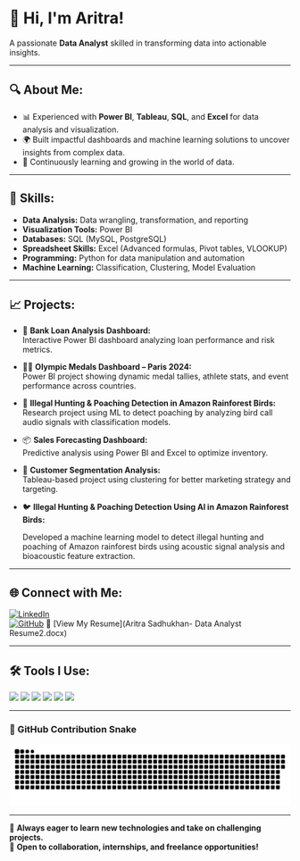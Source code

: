 # 👋 Hi, I'm Aritra!  
A passionate **Data Analyst** skilled in transforming data into actionable insights.

---

## 🔍 **About Me:**

* 📊 Experienced with **Power BI**, **Tableau**, **SQL**, and **Excel** for data analysis and visualization.
* 🌍 Built impactful dashboards and machine learning solutions to uncover insights from complex data.
* 🚀 Continuously learning and growing in the world of data.

---

## 💼 **Skills:**

* **Data Analysis:** Data wrangling, transformation, and reporting  
* **Visualization Tools:** Power BI  
* **Databases:** SQL (MySQL, PostgreSQL)  
* **Spreadsheet Skills:** Excel (Advanced formulas, Pivot tables, VLOOKUP)  
* **Programming:** Python for data manipulation and automation  
* **Machine Learning:** Classification, Clustering, Model Evaluation  

---

## 📈 **Projects:**

- 🔢 **Bank Loan Analysis Dashboard:**  
  Interactive Power BI dashboard analyzing loan performance and risk metrics.

- 🏋️‍♂️ **Olympic Medals Dashboard – Paris 2024:**  
  Power BI project showing dynamic medal tallies, athlete stats, and event performance across countries.

- 🌳 **Illegal Hunting & Poaching Detection in Amazon Rainforest Birds:**  
  Research project using ML to detect poaching by analyzing bird call audio signals with classification models.

- 📦 **Sales Forecasting Dashboard:**  
  Predictive analysis using Power BI and Excel to optimize inventory.

- 🧠 **Customer Segmentation Analysis:**  
  Tableau-based project using clustering for better marketing strategy and targeting.
- 🐦 **Illegal Hunting & Poaching Detection Using AI in Amazon Rainforest Birds:**

   Developed a machine learning model to detect illegal hunting and poaching of Amazon rainforest birds using acoustic signal analysis and bioacoustic feature extraction.
  
---

## 🌐 **Connect with Me:**

[![LinkedIn](https://img.shields.io/badge/LinkedIn-Connect-blue)](https://www.linkedin.com/in/aritrasadhukhan)  
[![GitHub](https://img.shields.io/badge/GitHub-Follow-black)](https://github.com/your-github-username)
📄 [View My Resume](Aritra Sadhukhan- Data Analyst Resume2.docx)


---

## 🛠️ **Tools I Use:**

<img src="https://img.shields.io/badge/Power%20BI-FAE042?style=for-the-badge&logo=powerbi&logoColor=black" />
<img src="https://img.shields.io/badge/Tableau-E97627?style=for-the-badge&logo=tableau&logoColor=white" />
<img src="https://img.shields.io/badge/SQL-4479A1?style=for-the-badge&logo=postgresql&logoColor=white" />
<img src="https://img.shields.io/badge/Excel-217346?style=for-the-badge&logo=microsoft-excel&logoColor=white" />
<img src="https://img.shields.io/badge/Python-3776AB?style=for-the-badge&logo=python&logoColor=white" />
<img src="https://img.shields.io/badge/Machine%20Learning-FF6F61?style=for-the-badge&logo=scikit-learn&logoColor=white" />

---

### 🐍 GitHub Contribution Snake

![GitHub Snake Light](https://raw.githubusercontent.com/AritraSadhukhan/AritraSadhukhan/output/github-snake.svg)

---

🌱 **Always eager to learn new technologies and take on challenging projects.**  
🔎 **Open to collaboration, internships, and freelance opportunities!**
